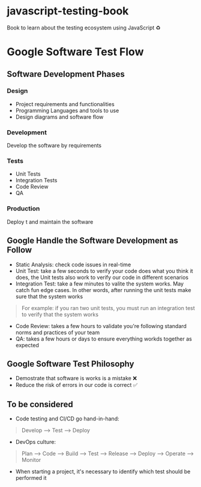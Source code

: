# javascript-testing-book
Book to learn about the testing ecosystem using JavaScript ♻️

# Google Software Test Flow

## Software Development Phases

### Design
* Project requirements and functionalities
* Programming Languages and tools to use
* Design diagrams and software flow

### Development
Develop the software by requirements

### Tests
* Unit Tests
* Integration Tests
* Code Review
* QA

### Production
Deploy t and maintain the software

## Google Handle the Software Development as Follow

* Static Analysis: check code issues in real-time
* Unit Test: take a few seconds to verify your code does what you think it does, the Unit tests also work to verify our code in different scenarios
* Integration Test: take a few minutes to valite the system works. May catch fun edge cases. In other words, after running the unit tests make sure that the system works

> For example: if you ran two unit tests, you must run an integration test to verify that the system works

* Code Review: takes a few hours to validate you're following standard norms and practices of your team
* QA: takes a few hours or days to ensure everything workds together as expected

## Google Software Test Philosophy

* Demostrate that software is works is a mistake ❌
* Reduce the risk of errors in our code is correct ✅

## To be considered

* Code testing and CI/CD go hand-in-hand:

>  Develop --> Test --> Deploy

* DevOps culture:

> Plan --> Code --> Build --> Test --> Release --> Deploy --> Operate --> Monitor

* When starting a project, it's necessary to identify which test should be performed it
